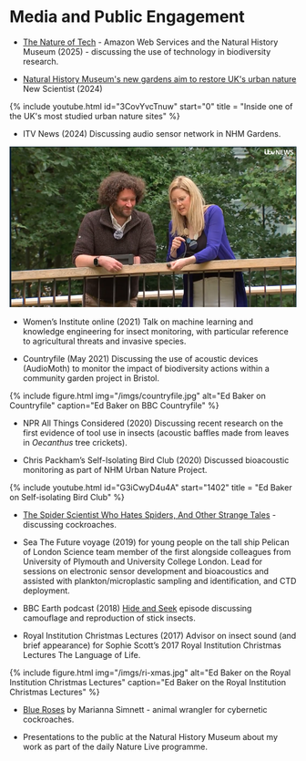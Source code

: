 # Media and Public Engagement

- [The Nature of Tech](https://aws.amazon.com/uki/cloud-services/sustainability-aws-and-nhm/) - Amazon Web Services and the Natural History Museum (2025) - discussing the use of technology in biodiversity research.

- [Natural History Museum's new gardens aim to restore UK's urban nature](https://www.newscientist.com/video/2440498-natural-history-museums-new-gardens-aim-to-restore-uks-urban-nature/) New Scientist (2024)

{% include youtube.html id="3CovYvcTnuw" start="0" title = "Inside one of the UK's most studied urban nature sites" %}

- ITV News (2024) Discussing audio sensor network in NHM Gardens.

![Ed Baker on ITV News](/imgs/unp-itv.png)

- Women’s Institute online (2021) Talk on machine learning and knowledge engineering for insect monitoring, with particular reference to agricultural threats and invasive species.

- Countryfile (May 2021) Discussing the use of acoustic devices (AudioMoth) to monitor the impact of biodiversity actions within a community garden project in Bristol.

{% include figure.html img="/imgs/countryfile.jpg" alt="Ed Baker on Countryfile" caption="Ed Baker on BBC Countryfile" %}

- NPR All Things Considered (2020) Discussing recent research on the first evidence of tool use in insects (acoustic baffles made from leaves in _Oecanthus_ tree crickets).

- Chris Packham’s Self-Isolating Bird Club (2020) Discussed bioacoustic monitoring as part of NHM Urban Nature Project.

{% include youtube.html id="G3iCwyD4u4A" start="1402" title = "Ed Baker on Self-isolating Bird Club" %}

- [The Spider Scientist Who Hates Spiders, And Other Strange Tales](https://www.sciencealert.com/how-scientists-love-the-unlovable) - discussing cockroaches.

- Sea The Future voyage (2019) for young people on the tall ship Pelican of London Science team member of the first alongside colleagues from University of Plymouth and University College London. Lead for sessions on electronic sensor development and bioacoustics and assisted with plankton/microplastic sampling and identification, and CTD deployment.

- BBC Earth podcast (2018) [Hide and Seek](https://play.acast.com/s/bbcearthpodcast/hideandseek) episode discussing camouflage and reproduction of stick insects.

- Royal Institution Christmas Lectures (2017) Advisor on insect sound (and brief appearance) for Sophie Scott’s 2017 Royal Institution Christmas Lectures The Language of Life.

{% include figure.html img="/imgs/ri-xmas.jpg" alt="Ed Baker on the Royal Institution Christmas Lectures" caption="Ed Baker on the Royal Institution Christmas Lectures" %}

- [Blue Roses](/pubs/marianna_simnett_essay_by_patrick_langley.pdf) by Marianna Simnett - animal wrangler for cybernetic cockroaches.

- Presentations to the public at the Natural History Museum about my work as part of the daily Nature Live programme.
